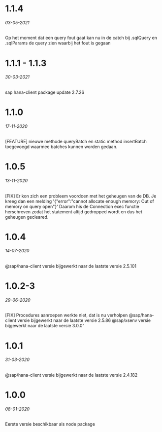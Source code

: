 # 1.1.4
###### 03-05-2021
Op het moment dat een query fout gaat kan nu in de catch bij .sqlQuery en .sqlParams de query zien waarbij het fout is gegaan

# 1.1.1 - 1.1.3
###### 30-03-2021
sap hana-client package update 2.7.26

# 1.1.0
###### 17-11-2020
[FEATURE] nieuwe methode queryBatch en static method insertBatch toegevoegd waarmee batches kunnen worden gedaan.

# 1.0.5
###### 13-11-2020
[FIX] Er kon zich een probleem voordoen met het geheugen van de DB.
Je kreeg dan een melding '{"error":"cannot allocate enough memory: Out of memory on query open"}'
Daarom his de Connection exec functie herschreven zodat het statement altijd gedropped wordt en dus het geheugen gecleared.

# 1.0.4
###### 14-07-2020
@sap/hana-client versie bijgewerkt naar de laatste versie 2.5.101

# 1.0.2-3
###### 29-06-2020
[FIX] Procedures aanroepen werkte niet, dat is nu verholpen
@sap/hana-client versie bijgewerkt naar de laatste versie 2.5.86
@sap/xsenv versie bijgewerkt naar de laatste versie 3.0.0"

# 1.0.1
###### 31-03-2020
@sap/hana-client versie bijgewerkt naar de laatste versie 2.4.182

# 1.0.0
###### 08-01-2020
Eerste versie beschikbaar als node package